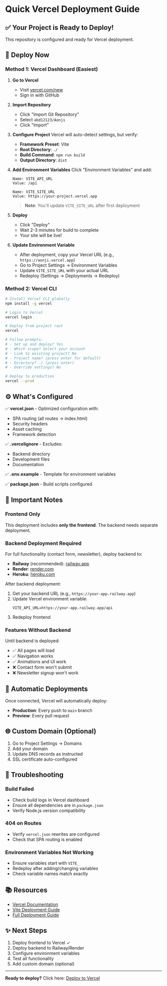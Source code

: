 # Quick Vercel Deployment Guide

## ✅ Your Project is Ready to Deploy!

This repository is configured and ready for Vercel deployment.

## 🚀 Deploy Now

### Method 1: Vercel Dashboard (Easiest)

1. **Go to Vercel**
   - Visit [vercel.com/new](https://vercel.com/new)
   - Sign in with GitHub

2. **Import Repository**
   - Click "Import Git Repository"
   - Select `abd12123/Aonji`
   - Click "Import"

3. **Configure Project**
   Vercel will auto-detect settings, but verify:
   - **Framework Preset**: Vite
   - **Root Directory**: `./`
   - **Build Command**: `npm run build`
   - **Output Directory**: `dist`

4. **Add Environment Variables**
   Click "Environment Variables" and add:
   ```
   Name: VITE_API_URL
   Value: /api
   
   Name: VITE_SITE_URL
   Value: https://your-project.vercel.app
   ```
   
   > **Note**: You'll update `VITE_SITE_URL` after first deployment

5. **Deploy**
   - Click "Deploy"
   - Wait 2-3 minutes for build to complete
   - Your site will be live!

6. **Update Environment Variable**
   - After deployment, copy your Vercel URL (e.g., `https://aonji.vercel.app`)
   - Go to Project Settings → Environment Variables
   - Update `VITE_SITE_URL` with your actual URL
   - Redeploy (Settings → Deployments → Redeploy)

### Method 2: Vercel CLI

```bash
# Install Vercel CLI globally
npm install -g vercel

# Login to Vercel
vercel login

# Deploy from project root
vercel

# Follow prompts:
# - Set up and deploy? Yes
# - Which scope? Select your account
# - Link to existing project? No
# - Project name? (press enter for default)
# - Directory? ./ (press enter)
# - Override settings? No

# Deploy to production
vercel --prod
```

## ⚙️ What's Configured

✅ **vercel.json** - Optimized configuration with:
- SPA routing (all routes → index.html)
- Security headers
- Asset caching
- Framework detection

✅ **.vercelignore** - Excludes:
- Backend directory
- Development files
- Documentation

✅ **.env.example** - Template for environment variables

✅ **package.json** - Build scripts configured

## 📝 Important Notes

### Frontend Only
This deployment includes **only the frontend**. The backend needs separate deployment.

### Backend Deployment Required
For full functionality (contact form, newsletter), deploy backend to:
- **Railway** (recommended): [railway.app](https://railway.app)
- **Render**: [render.com](https://render.com)
- **Heroku**: [heroku.com](https://heroku.com)

After backend deployment:
1. Get your backend URL (e.g., `https://your-app.railway.app`)
2. Update Vercel environment variable:
   ```
   VITE_API_URL=https://your-app.railway.app/api
   ```
3. Redeploy frontend

### Features Without Backend
Until backend is deployed:
- ✅ All pages will load
- ✅ Navigation works
- ✅ Animations and UI work
- ❌ Contact form won't submit
- ❌ Newsletter signup won't work

## 🔄 Automatic Deployments

Once connected, Vercel will automatically deploy:
- **Production**: Every push to `main` branch
- **Preview**: Every pull request

## 🌐 Custom Domain (Optional)

1. Go to Project Settings → Domains
2. Add your domain
3. Update DNS records as instructed
4. SSL certificate auto-configured

## 🐛 Troubleshooting

### Build Failed
- Check build logs in Vercel dashboard
- Ensure all dependencies are in `package.json`
- Verify Node.js version compatibility

### 404 on Routes
- Verify `vercel.json` rewrites are configured
- Check that SPA routing is enabled

### Environment Variables Not Working
- Ensure variables start with `VITE_`
- Redeploy after adding/changing variables
- Check variable names match exactly

## 📚 Resources

- [Vercel Documentation](https://vercel.com/docs)
- [Vite Deployment Guide](https://vitejs.dev/guide/static-deploy.html)
- [Full Deployment Guide](./DEPLOYMENT.md)

## ✨ Next Steps

1. Deploy frontend to Vercel ✓
2. Deploy backend to Railway/Render
3. Configure environment variables
4. Test all functionality
5. Add custom domain (optional)

---

**Ready to deploy?** Click here: [Deploy to Vercel](https://vercel.com/new/clone?repository-url=https://github.com/abd12123/Aonji)
